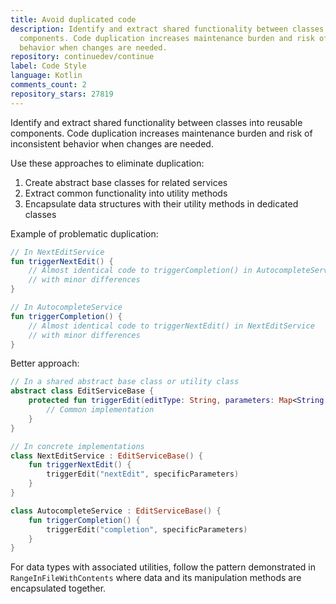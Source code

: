 ```yaml
---
title: Avoid duplicated code
description: Identify and extract shared functionality between classes into reusable
  components. Code duplication increases maintenance burden and risk of inconsistent
  behavior when changes are needed.
repository: continuedev/continue
label: Code Style
language: Kotlin
comments_count: 2
repository_stars: 27819
---
```


Identify and extract shared functionality between classes into reusable components. Code duplication increases maintenance burden and risk of inconsistent behavior when changes are needed.

Use these approaches to eliminate duplication:
1. Create abstract base classes for related services
2. Extract common functionality into utility methods
3. Encapsulate data structures with their utility methods in dedicated classes

Example of problematic duplication:
```kotlin
// In NextEditService
fun triggerNextEdit() {
    // Almost identical code to triggerCompletion() in AutocompleteService
    // with minor differences
}

// In AutocompleteService  
fun triggerCompletion() {
    // Almost identical code to triggerNextEdit() in NextEditService
    // with minor differences
}
```

Better approach:
```kotlin
// In a shared abstract base class or utility class
abstract class EditServiceBase {
    protected fun triggerEdit(editType: String, parameters: Map<String, Any>) {
        // Common implementation
    }
}

// In concrete implementations
class NextEditService : EditServiceBase() {
    fun triggerNextEdit() {
        triggerEdit("nextEdit", specificParameters)
    }
}

class AutocompleteService : EditServiceBase() {
    fun triggerCompletion() {
        triggerEdit("completion", specificParameters)
    }
}
```

For data types with associated utilities, follow the pattern demonstrated in `RangeInFileWithContents` where data and its manipulation methods are encapsulated together.